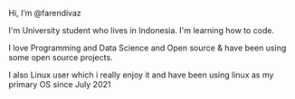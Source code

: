 Hi, I’m @farendivaz 

I'm University student who lives in Indonesia. I'm learning how to code. 

I love Programming and Data Science and Open source & have been using some open source projects.

I also Linux user which i really enjoy it and have been using linux as my primary OS since July 2021


<!---
farendivaz/farendivaz is a ✨ special ✨ repository because its `README.md` (this file) appears on your GitHub profile.
You can click the Preview link to take a look at your changes.
--->
